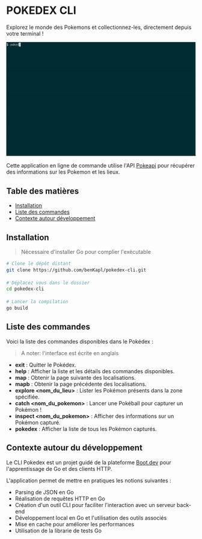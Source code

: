 # POKEDEX CLI

Explorez le monde des Pokemons et collectionnez-les, directement depuis votre terminal !

![Demo](/demo_pokedex-cli.gif)

Cette application en ligne de commande utilise l'API [Pokeapi](https://pokeapi.co/api/v2) pour récupérer des informations sur les Pokemon et les lieux. 

## Table des matières

- [Installation](#installation)
- [Liste des commandes](#liste-des-commandes)
- [Contexte autour développement](#features)

## Installation

> Nécessaire d'installer Go pour complier l'exécutable 

```bash
# Clone le dépôt distant
git clone https://github.com/benKapl/pokedex-cli.git

# Déplacez vous dans le dossier
cd pokedex-cli

# Lancer la compilation
go build
```

## Liste des commandes


Voici la liste des commandes disponibles dans le Pokédex :
> A noter: l'interface est écrite en anglais

- **exit** : Quitter le Pokédex.
- **help** : Afficher la liste et les détails des commandes disponibles.
- **map** : Obtenir la page suivante des localisations.
- **mapb** : Obtenir la page précédente des localisations.
- **explore <nom_du_lieu>** : Lister les Pokémon présents dans la zone spécifiée.
- **catch <nom_du_pokemon>** : Lancer une Pokéball pour capturer un Pokémon !
- **inspect <nom_du_pokemon>** : Afficher des informations sur un Pokémon capturé.
- **pokedex** : Afficher la liste de tous les Pokémon capturés.

## Contexte autour du développement

Le CLI Pokedex est un projet guidé de la plateforme [Boot.dev](https://boot.dev) pour l'apprentissage de Go et des clients HTTP.

L'application permet de mettre en pratiques les notions suivantes : 
- Parsing de JSON en Go
- Réalisation de requêtes HTTP en Go
- Création d'un outil CLI pour faciliter l'interaction avec un serveur back-end
- Développement local en Go et l'utilisation des outils associés
- Mise en cache pour améliorer les performances
- Utilisation de la librarie de tests Go

